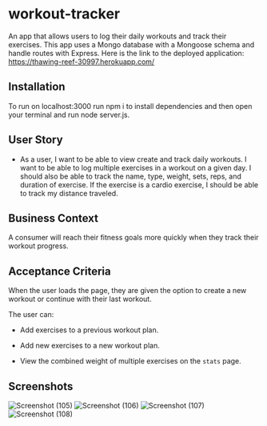 # workout-tracker
An app that allows users to log their daily workouts and track their exercises. This app uses a Mongo database with a Mongoose schema and handle routes with Express. Here is the link to the deployed application: https://thawing-reef-30997.herokuapp.com/

## Installation
To run on localhost:3000 run npm i to install dependencies and then open your terminal and run node server.js. 

## User Story

* As a user, I want to be able to view create and track daily workouts. I want to be able to log multiple exercises in a workout on a given day. I should also be able to track the name, type, weight, sets, reps, and duration of exercise. If the exercise is a cardio exercise, I should be able to track my distance traveled.

## Business Context

A consumer will reach their fitness goals more quickly when they track their workout progress.

## Acceptance Criteria

When the user loads the page, they are given the option to create a new workout or continue with their last workout.

The user can:

  * Add exercises to a previous workout plan.

  * Add new exercises to a new workout plan.

  * View the combined weight of multiple exercises on the `stats` page.
  
  ## Screenshots
  ![Screenshot (105)](https://user-images.githubusercontent.com/54878075/96548129-8a3cb600-126a-11eb-861a-a839e680ae4f.png)
![Screenshot (106)](https://user-images.githubusercontent.com/54878075/96548201-a80a1b00-126a-11eb-8cee-e503af2b0c30.png)
![Screenshot (107)](https://user-images.githubusercontent.com/54878075/96548252-c40dbc80-126a-11eb-82ff-abeb43a169ab.png)
![Screenshot (108)](https://user-images.githubusercontent.com/54878075/96548329-e6073f00-126a-11eb-9403-372260d81d43.png)
